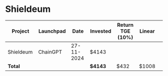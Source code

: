 # Shieldeum



<table data-full-width="true"><thead><tr><th width="152">Project</th><th width="138">Launchpad</th><th width="132">Date</th><th width="133">Invested</th><th width="176">Return TGE (10%)</th><th>Linear</th><th></th></tr></thead><tbody><tr><td>Shieldeum</td><td>ChainGPT</td><td>27-11-2024</td><td>$4143</td><td></td><td></td><td></td></tr><tr><td><strong>Total</strong></td><td></td><td></td><td><strong>$4143</strong></td><td>$432</td><td>$1008</td><td></td></tr></tbody></table>

